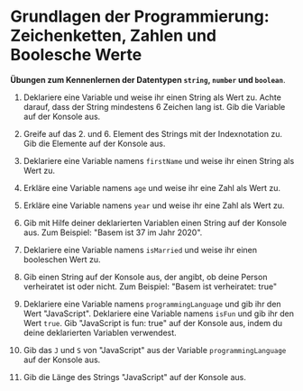 # Grundlagen der Programmierung: Zeichenketten, Zahlen und Boolesche Werte

**Übungen zum Kennenlernen der Datentypen `string`, `number` und `boolean`**.

1. Deklariere eine Variable und weise ihr einen String als Wert zu. Achte darauf, dass der String mindestens 6 Zeichen lang ist. Gib die Variable auf der Konsole aus.

2. Greife auf das 2. und 6. Element des Strings mit der Indexnotation zu. Gib die Elemente auf der Konsole aus.

3. Deklariere eine Variable namens `firstName` und weise ihr einen String als Wert zu.

4. Erkläre eine Variable namens `age` und weise ihr eine Zahl als Wert zu.

5. Erkläre eine Variable namens `year` und weise ihr eine Zahl als Wert zu.

6. Gib mit Hilfe deiner deklarierten Variablen einen String auf der Konsole aus. Zum Beispiel: "Basem ist 37 im Jahr 2020".
 
7. Deklariere eine Variable namens `isMarried` und weise ihr einen booleschen Wert zu.

8. Gib einen String auf der Konsole aus, der angibt, ob deine Person verheiratet ist oder nicht. Zum Beispiel: "Basem ist verheiratet: true"

9. Deklariere eine Variable namens `programmingLanguage` und gib ihr den Wert "JavaScript". Deklariere eine Variable namens `isFun` und gib ihr den Wert `true`.  Gib "JavaScript is fun: true" auf der Konsole aus, indem du deine deklarierten Variablen verwendest.

10. Gib das `J` und `S` von "JavaScript" aus der Variable `programmingLanguage` auf der Konsole aus.

11. Gib die Länge des Strings "JavaScript" auf der Konsole aus.
